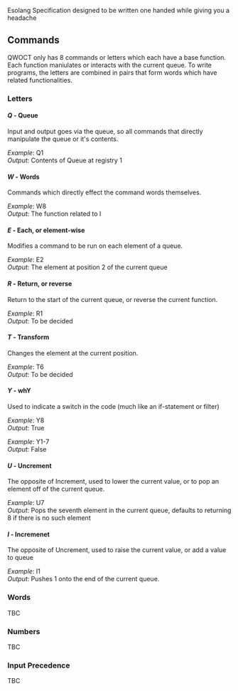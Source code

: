Esolang Specification designed to be written one handed while giving you a headache

## Commands
QWOCT only has 8 commands or letters which each have a base function. Each function maniulates or interacts with the current queue. To write programs, the letters are combined in pairs that form words which have
related functionalities.

### Letters

#### *Q* - Queue
Input and output goes via the queue, so all commands that directly manipulate the queue or it's contents.

*Example*: Q1   
*Output*: Contents of Queue at registry 1

#### *W* - Words
Commands which directly effect the command words themselves.

*Example*: W8   
*Output*: The function related to I

#### *E* - Each, or element-wise
Modifies a command to be run on each element of a queue.

*Example*: E2    
*Output*: The element at position 2 of the current queue

#### *R* - Return, or reverse
Return to the start of the current queue, or reverse the current function.

*Example*: R1   
*Output*: To be decided

#### *T* - Transform
Changes the element at the current position.

*Example*: T6   
*Output*: To be decided

#### *Y* - whY
Used to indicate a switch in the code (much like an if-statement or filter)

*Example*: Y8   
*Output*: True

*Example*: Y1-7   
*Output*: False

#### *U* - Uncrement
The opposite of Increment, used to lower the current value, or to pop an element off of the current queue.

*Example*: U7   
*Output*: Pops the seventh element in the current queue, defaults to returning 8 if there is no such element

#### *I* - Incremenet
The opposite of Uncrement, used to raise the current value, or add a value to queue

*Example*: I1   
*Output*: Pushes 1 onto the end of the current queue.

### Words
TBC

### Numbers
TBC

### Input Precedence
TBC
